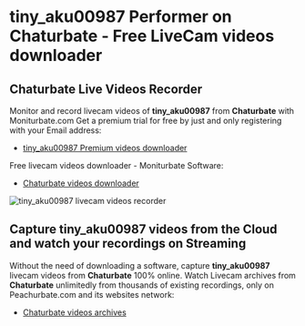 # tiny_aku00987 Performer on Chaturbate - Free LiveCam videos downloader

## Chaturbate Live Videos Recorder

Monitor and record livecam videos of **tiny_aku00987** from **Chaturbate** with Moniturbate.com
Get a premium trial for free by just and only registering with your Email address:
* [tiny_aku00987 Premium videos downloader](https://moniturbate.com/request-demo-licence-key.html)

Free livecam videos downloader - Moniturbate Software:
* [Chaturbate videos downloader](https://moniturbate.com/moniturbate-download-software.html)

![tiny_aku00987 livecam videos recorder](https://peachurnet.com/templates/moniturbate-software.png)


## Capture tiny_aku00987 videos from the Cloud and watch your recordings on Streaming

Without the need of downloading a software, capture **tiny_aku00987** livecam videos from **Chaturbate** 100% online.
Watch Livecam archives from **Chaturbate** unlimitedly from thousands of existing recordings, only on Peachurbate.com and its websites network:
* [Chaturbate videos archives](https://peachurnet.com/)
